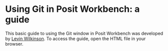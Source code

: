 # Using Git in Posit Workbench: a guide
This basic guide to using the Git window in Posit Workbench was developed by [Levin Wilkinson](github.com/lwilko).
To access the guide, open the HTML file in your browser.
